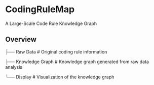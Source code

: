 # CodingRuleMap

A Large-Scale Code Rule Knowledge Graph

## Overview


 ├── Raw Data          # Original coding rule information

 ├── Knowledge Graph   # Knowledge graph generated from raw data analysis

 └── Display           # Visualization of the knowledge graph

